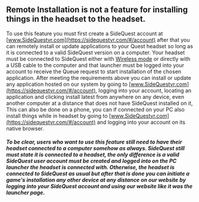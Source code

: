 ## Remote Installation is not a feature for installing things in the headset to the headset.

To use this feature you must first create a SideQuest account at [www.SideQuestvr.com](https://sidequestvr.com/#/account) after that you can remotely install or update applications to your Quest headset so long as it is connected to a valid SideQuest version on a computer. Your headset must be connected to SideQuest either with [Wireless mode](https://github.com/the-expanse/SideQuest/wiki/Menu-UI) or directly with a USB cable to the computer and that launcher must be logged into your account to receive the Queue request to start installation of the chosen application. After meeting the requirements above you can install or update any application hosted on our system by going to [www.SideQuestvr.com](https://sidequestvr.com/#/account), logging into your account, locating an application and clicking install latest from anywhere on any device, even another computer at a distance that does not have SideQuest installed on it, This can also be done on a phone, you can if connected on your PC also install things while in headset by going to [www.SideQuestvr.com](https://sidequestvr.com/#/account) and logging into your account on its native browser.

##### To be clear, users who want to use this feature still need to have their headset connected to a computer somehow as always. SideQuest still must state it is connected to a headset, the only difference is a valid SideQuest user account must be created and logged into on the PC launcher the headset is connected with. Otherwise, the headset is connected to SideQuest as usual but after that is done you can initiate a game's installation any other device at any distance on our website by logging into your SideQuest account and using our website like it was the launcher page.